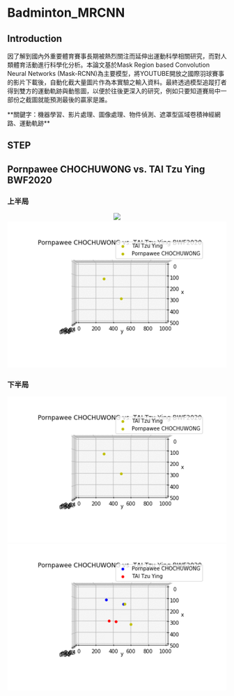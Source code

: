 # Badminton_MRCNN
## Introduction
因了解到國內外重要體育賽事長期被熱烈關注而延伸出運動科學相關研究，而對人類體育活動進行科學化分析。本論文基於Mask Region based Convolution Neural Networks (Mask-RCNN)為主要模型，將YOUTUBE開放之國際羽球賽事的影片下載後，自動化截大量圖片作為本實驗之輸入資料。最終透過模型追蹤打者得到雙方的運動軌跡與動態圖，以便於往後更深入的研究，例如只要知道賽局中一部份之截圖就能預測最後的贏家是誰。
<center></center>
**關鍵字：機器學習、影片處理、圖像處理、物件偵測、遮罩型區域卷積神經網路、運動軌跡** 

## STEP

## Pornpawee CHOCHUWONG vs. TAI Tzu Ying BWF2020
### 上半局
<center><img src='./results/output_7m2cKr.gif' width='800px'></center>
<center><img src='./results/Webp.net-gifmaker (4).gif' width='800px'></center>

### 下半局
<center><img src='./results/Webp.net-gifmaker (3).gif' width='800px'></center>
<center><img src='./results/Webp.net-gifmaker (5).gif' width='800px'></center>
<!---
<center><img src='./results/Webp.net-gifmaker (5).gif' width='800px'></center>
--->
